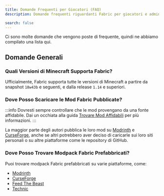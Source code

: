 ```yaml
---
title: Domande Frequenti per Giocatori (FAQ)
description: Domande frequenti riguardanti Fabric per giocatori e admin di server.

search: false
---
```


Ci sono molte domande che vengono poste di frequente, quindi ne abbiamo compilato una lista qui.

## Domande Generali

### Quali Versioni di Minecraft Supporta Fabric?

Ufficialmente, Fabric supporta tutte le versioni di Minecraft a partire da snapshot `18w43b` e seguenti, e dalla release `1.14` e superiori.

### Dove Posso Scaricare le Mod Fabric Pubblicate?

:::info
Dovresti sempre controllare che le mod provengano da una fonte affidabile. Dai un occhiata alla guida [Trovare Mod Affidabili](./finding-mods) per più informazioni.
:::

La maggior parte degli autori pubblica le loro mod su [Modrinth](https://modrinth.com/mods?g=categories:%27fabric%27) e [CurseForge](https://www.curseforge.com/minecraft/search?class=mc-mods&gameVersionTypeId=4), anche se altri potrebbero aver deciso di caricarle sui loro siti personali o su altre piattaforme come le repository di GitHub.

### Dove Posso Trovare Modpack Fabric Prefabbricati?

Puoi trovare modpack Fabric prefabbricati su varie piattaforme, come:

- [Modrinth](https://modrinth.com/modpacks?g=categories:%27fabric%27)
- [CurseForge](https://www.curseforge.com/minecraft/search?class=modpacks&gameVersionTypeId=4)
- [Feed The Beast](https://www.feed-the-beast.com/ftb-app)
- [Technic](https://www.technicpack.net/modpacks)
